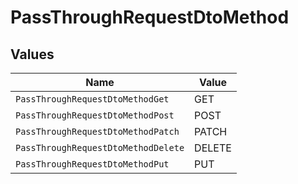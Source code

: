 # PassThroughRequestDtoMethod


## Values

| Name                                | Value                               |
| ----------------------------------- | ----------------------------------- |
| `PassThroughRequestDtoMethodGet`    | GET                                 |
| `PassThroughRequestDtoMethodPost`   | POST                                |
| `PassThroughRequestDtoMethodPatch`  | PATCH                               |
| `PassThroughRequestDtoMethodDelete` | DELETE                              |
| `PassThroughRequestDtoMethodPut`    | PUT                                 |